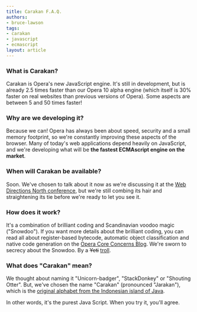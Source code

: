 ```yaml
---
title: Carakan F.A.Q.
authors:
- bruce-lawson
tags:
- carakan
- javascript
- ecmascript
layout: article
---
```

<h3>What is <span lang="id">Carakan</span>?</h3>
<p><span lang="id">Carakan</span> is Opera&#39;s new JavaScript engine. It&#39;s still in development, but is already 2.5 times faster than our Opera 10 alpha engine (which itself is 30% faster on real websites than previous versions of Opera). Some aspects are between 5 and 50 times faster!</p>
<h3>Why are we developing it?</h3>
<p>Because we can! Opera has always been about speed, security and a small memory footprint, so we&#39;re constantly improving these aspects of the browser. Many of today&#39;s web applications depend heavily on JavaScript, and we&#39;re developing what will be <strong>the fastest ECMAscript engine on the market</strong>.</p>
<h3>When will <span lang="id">Carakan</span> be available?</h3>
<p>Soon. We&#39;ve chosen to talk about it now as we&#39;re discussing it at the <a href="http://north.webdirections.org/">Web  Directions North conference</a>, but we&#39;re still combing its hair and  straightening its tie before we&#39;re ready to let you see it.</p>
<h3>How does it work?</h3>
<p>It&#39;s a combination of brilliant coding and Scandinavian voodoo magic (&quot;Snowdoo&quot;). If you want more details about the brilliant coding, you can read all about register-based bytecode, automatic object classification and native code generation on the <a href="http://my.opera.com/core/blog/2009/02/04/carakan">Opera Core Concerns Blog</a>. We&#39;re sworn to secrecy about the Snowdoo. By a <del>Yeti</del> <ins>troll</ins>.</p>
<h3>What does &quot;<span lang="id">Carakan</span>&quot; mean?</h3>
<p>We thought about naming it &quot;Unicorn-badger&quot;, &quot;StackDonkey&quot; or &quot;Shouting Otter&quot;. But, we&#39;ve chosen the name &quot;<span lang="id">Carakan</span>&quot; (pronounced &quot;Jarakan&quot;), which is the <a href="http://www.omniglot.com/writing/javanese.htm">original  alphabet from the Indonesian island of Java</a>.</p>
<p>In other words, it&#39;s the purest Java Script. When you try it, you&#39;ll agree.</p>
